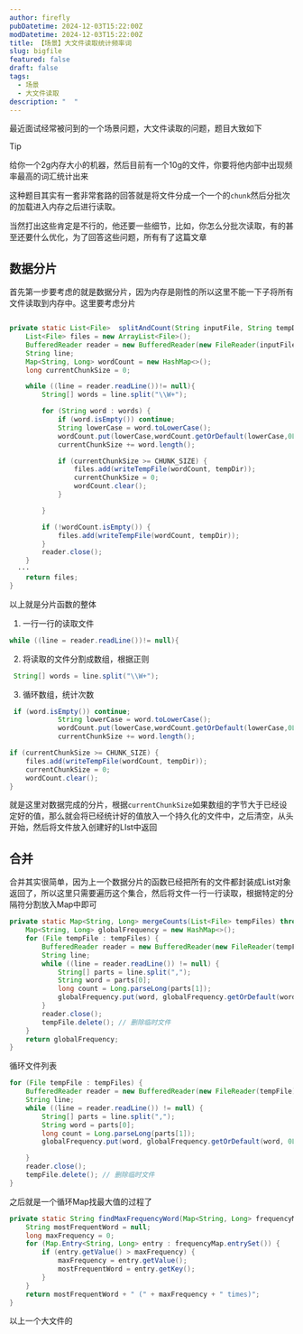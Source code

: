 ```yaml
---
author: firefly
pubDatetime: 2024-12-03T15:22:00Z
modDatetime: 2024-12-03T15:22:00Z
title: 【场景】大文件读取统计频率词
slug: bigfile
featured: false
draft: false
tags:
  - 场景
  - 大文件读取
description: "  "
---
```


最近面试经常被问到的一个场景问题，大文件读取的问题，题目大致如下

> [!TIp]
> 给你一个2g内存大小的机器，然后目前有一个10g的文件，你要将他内部中出现频率最高的词汇统计出来

这种题目其实有一套非常套路的回答就是将文件分成一个一个的`chunk`然后分批次的加载进入内存之后进行读取。

当然打出这些肯定是不行的，他还要一些细节，比如，你怎么分批次读取，有的甚至还要什么优化，为了回答这些问题，所有有了这篇文章

## 数据分片

首先第一步要考虑的就是数据分片，因为内存是刚性的所以这里不能一下子将所有文件读取到内存中。这里要考虑分片

```java

private static List<File>  splitAndCount(String inputFile, String tempDir) throws IOException {
    List<File> files = new ArrayList<File>();
    BufferedReader reader = new BufferedReader(new FileReader(inputFile));
    String line;
    Map<String, Long> wordCount = new HashMap<>();
    long currentChunkSize = 0;

    while ((line = reader.readLine())!= null){
        String[] words = line.split("\\W+");

        for (String word : words) {
            if (word.isEmpty()) continue;
            String lowerCase = word.toLowerCase();
            wordCount.put(lowerCase,wordCount.getOrDefault(lowerCase,0L) + 1);
            currentChunkSize += word.length();

            if (currentChunkSize >= CHUNK_SIZE) {
                files.add(writeTempFile(wordCount, tempDir));
                currentChunkSize = 0;
                wordCount.clear();
            }

        }

        if (!wordCount.isEmpty()) {
            files.add(writeTempFile(wordCount, tempDir));
        }
        reader.close();
    }
  ···
    return files;
}
```

以上就是分片函数的整体

1. 一行一行的读取文件

```java
while ((line = reader.readLine())!= null){
```

2. 将读取的文件分割成数组，根据正则

```java
 String[] words = line.split("\\W+");
```

3. 循环数组，统计次数

```java
 if (word.isEmpty()) continue;
            String lowerCase = word.toLowerCase();
            wordCount.put(lowerCase,wordCount.getOrDefault(lowerCase,0L) + 1);
            currentChunkSize += word.length();

if (currentChunkSize >= CHUNK_SIZE) {
	files.add(writeTempFile(wordCount, tempDir));
	currentChunkSize = 0;
	wordCount.clear();
}

```

就是这里对数据完成的分片，根据`currentChunkSize`如果数组的字节大于已经设定好的值，那么就会将已经统计好的值放入一个持久化的文件中，之后清空，从头开始，然后将文件放入创建好的LIst中返回

## 合并

合并其实很简单，因为上一个数据分片的函数已经把所有的文件都封装成List对象返回了，所以这里只需要遍历这个集合，然后将文件一行一行读取，根据特定的分隔符分割放入Map中即可

```java
private static Map<String, Long> mergeCounts(List<File> tempFiles) throws IOException {
    Map<String, Long> globalFrequency = new HashMap<>();
    for (File tempFile : tempFiles) {
        BufferedReader reader = new BufferedReader(new FileReader(tempFile));
        String line;
        while ((line = reader.readLine()) != null) {
            String[] parts = line.split(",");
            String word = parts[0];
            long count = Long.parseLong(parts[1]);
            globalFrequency.put(word, globalFrequency.getOrDefault(word, 0L) + count);
        }
        reader.close();
        tempFile.delete(); // 删除临时文件
    }
    return globalFrequency;
}
```

循环文件列表

```java
for (File tempFile : tempFiles) {
	BufferedReader reader = new BufferedReader(new FileReader(tempFile));
	String line;
	while ((line = reader.readLine()) != null) {
		String[] parts = line.split(",");
		String word = parts[0];
		long count = Long.parseLong(parts[1]);
		globalFrequency.put(word, globalFrequency.getOrDefault(word, 0L) + count);

	}
	reader.close();
	tempFile.delete(); // 删除临时文件
}
```

之后就是一个循环Map找最大值的过程了

```java
private static String findMaxFrequencyWord(Map<String, Long> frequencyMap) {
    String mostFrequentWord = null;
    long maxFrequency = 0;
    for (Map.Entry<String, Long> entry : frequencyMap.entrySet()) {
        if (entry.getValue() > maxFrequency) {
            maxFrequency = entry.getValue();
            mostFrequentWord = entry.getKey();
        }
    }
    return mostFrequentWord + " (" + maxFrequency + " times)";
}
```

以上一个大文件的
